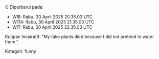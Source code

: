 ⏰ Diperbarui pada:
- WIB: Rabu, 30 April 2025 20.35.03 UTC
- WITA: Rabu, 30 April 2025 21.35.03 UTC
- WIT: Rabu, 30 April 2025 22.35.03 UTC

Kutipan Inspiratif:
"My fake plants died because I did not pretend to water them."


Kategori: funny

